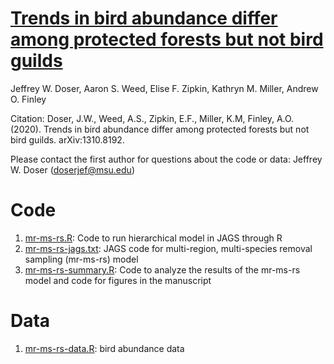 # [Trends in bird abundance differ among protected forests but not bird guilds](https://arxiv.org/abs/2008.12184)

Jeffrey W. Doser, Aaron S. Weed, Elise F. Zipkin, Kathryn M. Miller, Andrew O. Finley

Citation: Doser, J.W., Weed, A.S., Zipkin, E.F., Miller, K.M, Finley, A.O. (2020). Trends in bird abundance differ among protected forests but not bird guilds.  	arXiv:1310.8192.

Please contact the first author for questions about the code or data: Jeffrey W. Doser (doserjef@msu.edu)

# Code

1. [mr-ms-rs.R](https://github.com/doserjef/Doser_etal_2020_MR-MS-RS/blob/master/mr-ms-rs.R): Code to run hierarchical model in JAGS through R
2. [mr-ms-rs-jags.txt](https://github.com/doserjef/Doser_etal_2020_MR-MS-RS/blob/master/mr-ms-rs-jags.txt): JAGS code for multi-region, multi-species removal sampling (mr-ms-rs) model
3. [mr-ms-rs-summary.R](https://github.com/doserjef/Doser_etal_2020_MR-MS-RS/blob/master/mr-ms-rs-summary.R): Code to analyze the results of the mr-ms-rs model and code for figures in the manuscript

# Data

1. [mr-ms-rs-data.R](https://github.com/doserjef/Doser_etal_2020_MR-MS-RS/blob/master/mr-ms-rs-data.R): bird abundance data
